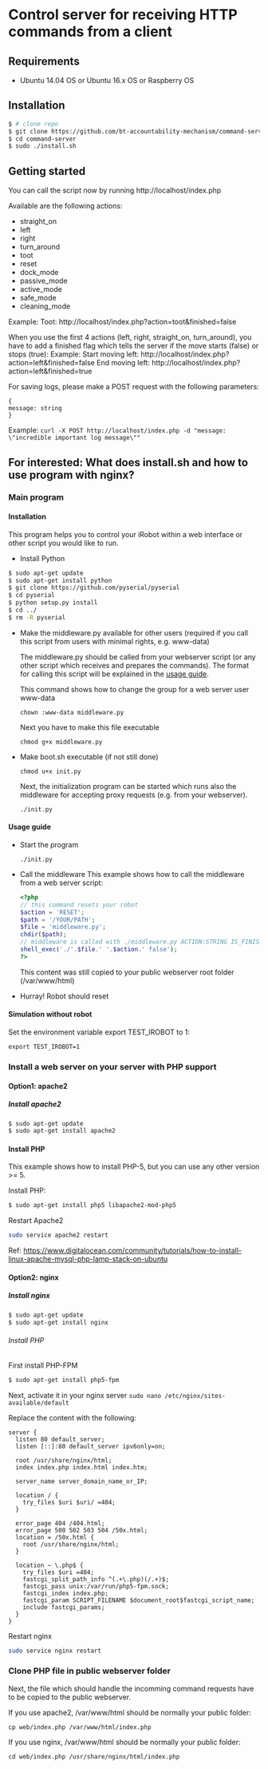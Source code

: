 # Control server for receiving HTTP commands from a client

## Requirements

 - Ubuntu 14.04 OS or Ubuntu 16.x OS or Raspberry OS

## Installation

```bash
$ # clone repo
$ git clone https://github.com/bt-accountability-mechanism/command-server
$ cd command-server
$ sudo ./install.sh
```

## Getting started

You can call the script now by running http://localhost/index.php

Available are the following actions: 
 - straight_on
 - left
 - right
 - turn_around
 - toot
 - reset
 - dock_mode
 - passive_mode
 - active_mode
 - safe_mode
 - cleaning_mode

Example: Toot: 
http://localhost/index.php?action=toot&finished=false

When you use the first 4 actions (left, right, straight_on, turn_around), you have to add a finished flag which tells the server if the move starts (false) or stops (true): 
Example: 
Start moving left: 
http://localhost/index.php?action=left&finished=false
End moving left: 
http://localhost/index.php?action=left&finished=true

For saving logs, please make a POST request with the following parameters: 
```
{
message: string
}
```

Example: `curl -X POST http://localhost/index.php -d "message: \"incredible important log message\""`


## For interested: What does install.sh and how to use program with nginx? 

### Main program

#### Installation

This program helps you to control your iRobot within a web interface or other script you would like to run. 

- Install Python
```bash
$ sudo apt-get update
$ sudo apt-get install python
$ git clone https://github.com/pyserial/pyserial
$ cd pyserial
$ python setup.py install
$ cd ../
$ rm -R pyserial
```

- Make the middleware.py available for other users (required if you call this script from users with minimal rights, e.g. www-data)

    The middleware.py should be called from your webserver script (or any other script which receives and prepares the commands). The format for calling this script will be explained in the [usage guide](#usage). 
    
    This command shows how to change the group for a web server user www-data
    ```
    chown :www-data middleware.py
    ```

    Next you have to make this file executable
    ```
    chmod g+x middleware.py
    ```

- Make boot.sh executable (if not still done)
    ```
    chmod u+x init.py
    ```

    Next, the initialization program can be started which runs also the middleware for accepting proxy requests (e.g. from your webserver). 

    ```
    ./init.py
    ```

#### <a name="usage"></a>Usage guide

- Start the program
    ```
    ./init.py
    ```
- Call the middleware
    This example shows how to call the middleware from a web server script: 

    ```php
    <?php
    // this command resets your robot
    $action = 'RESET';
    $path = '/YOUR/PATH';
    $file = 'middleware.py';
    chdir($path);
    // middleware is called with ./middleware.py ACTION:STRING IS_FINISHED:BOOL
    shell_exec('./'.$file.' '.$action.' false');
    ?>
    ```

    This content was still copied to your public webserver root folder (/var/www/html)


- Hurray! Robot should reset


#### Simulation without robot
Set the environment variable export TEST_IROBOT to 1: 
```
export TEST_IROBOT=1
```

### Install a web server on your server with PHP support

#### Option1: apache2

##### Install apache2
```bash
$ sudo apt-get update
$ sudo apt-get install apache2
```

#### Install PHP
This example shows how to install PHP-5, but you can use any other version >= 5. 

Install PHP: 
```bash
$ sudo apt-get install php5 libapache2-mod-php5
```

Restart Apache2
```bash
sudo service apache2 restart
```

Ref: https://www.digitalocean.com/community/tutorials/how-to-install-linux-apache-mysql-php-lamp-stack-on-ubuntu

#### Option2: nginx

##### Install nginx

```bash
$ sudo apt-get update
$ sudo apt-get install nginx
```

###### Install PHP

First install PHP-FPM

```bash
$ sudo apt-get install php5-fpm
```

Next, activate it in your nginx server
`sudo nano /etc/nginx/sites-available/default`

Replace the content with the following: 

```
server {
  listen 80 default_server;
  listen [::]:80 default_server ipv6only=on;

  root /usr/share/nginx/html;
  index index.php index.html index.htm;

  server_name server_domain_name_or_IP;

  location / {
    try_files $uri $uri/ =404;
  }

  error_page 404 /404.html;
  error_page 500 502 503 504 /50x.html;
  location = /50x.html {
    root /usr/share/nginx/html;
  }

  location ~ \.php$ {
    try_files $uri =404;
    fastcgi_split_path_info ^(.+\.php)(/.+)$;
    fastcgi_pass unix:/var/run/php5-fpm.sock;
    fastcgi_index index.php;
    fastcgi_param SCRIPT_FILENAME $document_root$fastcgi_script_name;
    include fastcgi_params;
  }
}
```

Restart nginx
```bash
sudo service nginx restart
```

### Clone PHP file in public webserver folder

Next, the file which should handle the incomming command requests have to be copied to the public webserver.

If you use apache2, /var/www/html should be normally your public folder: 
```
cp web/index.php /var/www/html/index.php
```

If you use nginx, /var/www/html should be normally your public folder:
```
cd web/index.php /usr/share/nginx/html/index.php
```

